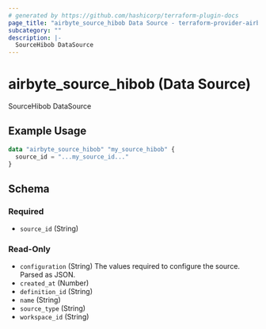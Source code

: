 ```yaml
---
# generated by https://github.com/hashicorp/terraform-plugin-docs
page_title: "airbyte_source_hibob Data Source - terraform-provider-airbyte"
subcategory: ""
description: |-
  SourceHibob DataSource
---
```


# airbyte_source_hibob (Data Source)

SourceHibob DataSource

## Example Usage

```terraform
data "airbyte_source_hibob" "my_source_hibob" {
  source_id = "...my_source_id..."
}
```

<!-- schema generated by tfplugindocs -->
## Schema

### Required

- `source_id` (String)

### Read-Only

- `configuration` (String) The values required to configure the source. Parsed as JSON.
- `created_at` (Number)
- `definition_id` (String)
- `name` (String)
- `source_type` (String)
- `workspace_id` (String)
